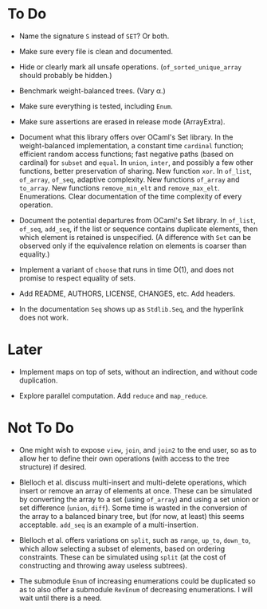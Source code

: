 # To Do

* Name the signature `S` instead of `SET`? Or both.

* Make sure every file is clean and documented.

* Hide or clearly mark all unsafe operations.
    (`of_sorted_unique_array` should probably be hidden.)

* Benchmark weight-balanced trees. (Vary α.)

* Make sure everything is tested, including `Enum`.

* Make sure assertions are erased in release mode (ArrayExtra).

* Document what this library offers over OCaml's Set library.
  In the weight-balanced implementation,
  a constant time `cardinal` function;
  efficient random access functions;
  fast negative paths (based on cardinal) for `subset` and `equal`.
  In `union`, `inter`, and possibly a few other functions,
  better preservation of sharing.
  New function `xor`.
  In `of_list`, `of_array`, `of_seq`, adaptive complexity.
  New functions `of_array` and `to_array`.
  New functions `remove_min_elt` and `remove_max_elt`.
  Enumerations.
  Clear documentation of the time complexity of every operation.

* Document the potential departures from OCaml's Set library.
  In `of_list`, `of_seq`, `add_seq`,
  if the list or sequence contains duplicate elements,
  then which element is retained is unspecified.
  (A difference with `Set` can be observed only if the equivalence relation
   on elements is coarser than equality.)

* Implement a variant of `choose` that runs in time O(1),
  and does not promise to respect equality of sets.

* Add README, AUTHORS, LICENSE, CHANGES, etc. Add headers.

* In the documentation `Seq` shows up as `Stdlib.Seq`,
  and the hyperlink does not work.

# Later

* Implement maps on top of sets,
  without an indirection,
  and without code duplication.

* Explore parallel computation.
  Add `reduce` and `map_reduce`.

# Not To Do

* One might wish to expose `view`, `join`, and `join2` to the end user, so as
  to allow her to define their own operations (with access to the tree
  structure) if desired.

* Blelloch et al. discuss multi-insert and multi-delete operations, which
  insert or remove an array of elements at once. These can be simulated by
  converting the array to a set (using `of_array`) and using a set union or
  set difference (`union`, `diff`). Some time is wasted in the conversion of
  the array to a balanced binary tree, but (for now, at least) this seems
  acceptable. `add_seq` is an example of a multi-insertion.

* Blelloch et al. offers variations on `split`, such as `range`, `up_to`,
  `down_to`, which allow selecting a subset of elements, based on ordering
  constraints. These can be simulated using `split` (at the cost of
  constructing and throwing away useless subtrees).

* The submodule `Enum` of increasing enumerations could be duplicated so as to
  also offer a submodule `RevEnum` of decreasing enumerations. I will wait
  until there is a need.
